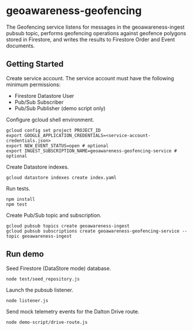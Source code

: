 # geoawareness-geofencing

The Geofencing service listens for messages in the geoawareness-ingest pubsub topic, performs geofencing operations against geofence polygons stored in Firestore, and writes the results to Firestore Order and Event documents.

## Getting Started

Create service account. The service account must have the following minimum permissions:

- Firestore Datastore User
- Pub/Sub Subscriber
- Pub/Sub Publisher (demo script only)

Configure gcloud shell environment.

```
gcloud config set project PROJECT_ID
export GOOGLE_APPLICATION_CREDENTIALS=<service-account-credentials.json>
export NEW_EVENT_STATUS=open # optional
export INGEST_SUBSCRIPTION_NAME=geoawareness-geofencing-service # optional
```

Create Datastore indexes.

```
gcloud datastore indexes create index.yaml
```

Run tests.

```
npm install
npm test
```

Create Pub/Sub topic and subscription.

```
gcloud pubsub topics create geoawareness-ingest
gcloud pubsub subscriptions create geoawareness-geofencing-service --topic geoawareness-ingest
```

## Run demo

Seed Firestore (DataStore mode) database.

```
node test/seed_repository.js
```

Launch the pubsub listener.

```
node listener.js
```

Send mock telemetry events for the Dalton Drive route.

```
node demo-script/drive-route.js
```
